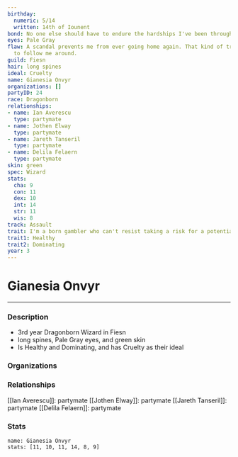 ```yaml
---
birthday:
  numeric: 5/14
  written: 14th of Iounent
bond: No one else should have to endure the hardships I've been through.
eyes: Pale Gray
flaw: A scandal prevents me from ever going home again. That kind of trouble seems
  to follow me around.
guild: Fiesn
hair: long spines
ideal: Cruelty
name: Gianesia Onvyr
organizations: []
partyID: 24
race: Dragonborn
relationships:
- name: Ian Averescu
  type: partymate
- name: Jothen Elway
  type: partymate
- name: Jareth Tanseril
  type: partymate
- name: Delila Felaern
  type: partymate
skin: green
spec: Wizard
stats:
  cha: 9
  con: 11
  dex: 10
  int: 14
  str: 11
  wis: 8
track: Assault
trait: I'm a born gambler who can't resist taking a risk for a potential payoff.
trait1: Healthy
trait2: Dominating
year: 3
---
```

# Gianesia Onvyr
---
### Description
- 3rd year Dragonborn Wizard in Fiesn
- long spines, Pale Gray eyes, and green skin
- Is Healthy and Dominating, and has Cruelty as their ideal

### Organizations
### Relationships
[[Ian Averescu]]: partymate
[[Jothen Elway]]: partymate
[[Jareth Tanseril]]: partymate
[[Delila Felaern]]: partymate
### Stats
```statblock
name: Gianesia Onvyr
stats: [11, 10, 11, 14, 8, 9]
```